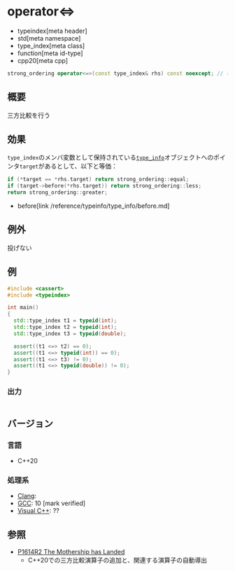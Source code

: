 # operator<=>
* typeindex[meta header]
* std[meta namespace]
* type_index[meta class]
* function[meta id-type]
* cpp20[meta cpp]

```cpp
strong_ordering operator<=>(const type_index& rhs) const noexcept; // (1) C++20
```

## 概要
三方比較を行う


## 効果
`type_index`のメンバ変数として保持されている[`type_info`](/reference/typeinfo/type_info.md)オブジェクトへのポインタ`target`があるとして、以下と等価：

```cpp
if (*target == *rhs.target) return strong_ordering::equal;
if (target->before(*rhs.target)) return strong_ordering::less;
return strong_ordering::greater;
```
* before[link /reference/typeinfo/type_info/before.md]


## 例外
投げない


## 例
```cpp example
#include <cassert>
#include <typeindex>

int main()
{
  std::type_index t1 = typeid(int);
  std::type_index t2 = typeid(int);
  std::type_index t3 = typeid(double);

  assert((t1 <=> t2) == 0);
  assert((t1 <=> typeid(int)) == 0);
  assert((t1 <=> t3) != 0);
  assert((t1 <=> typeid(double)) != 0);
}
```

### 出力
```
```

## バージョン
### 言語
- C++20

### 処理系
- [Clang](/implementation.md#clang):
- [GCC](/implementation.md#gcc): 10 [mark verified]
- [Visual C++](/implementation.md#visual_cpp): ??


## 参照
- [P1614R2 The Mothership has Landed](https://www.open-std.org/jtc1/sc22/wg21/docs/papers/2019/p1614r2.html)
    - C++20での三方比較演算子の追加と、関連する演算子の自動導出
